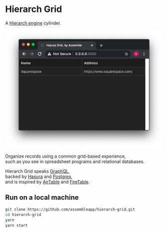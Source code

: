 # Hierarch Grid

A [Hierarch engine](https://github.com/assembleapp/hierarch) cylinder.

![A grid displaying company records](./images/basic.png)

Organize records using a common grid-based experience,  
such as you see in spreadsheet programs and relational databases.

Hierarch Grid speaks [GraphQL],  
backed by [Hasura] and [Postgres],  
and is inspired by [AirTable] and [FireTable].

[GraphQL]: https://graphql.org/
[Hasura]: https://hasura.io
[Postgres]: https://www.postgresql.org/
[AirTable]: https://airtable.com/
[FireTable]: https://firetable.io/

## Run on a local machine

```bash
git clone https://github.com/assembleapp/hierarch-grid.git
cd hierarch-grid
yarn
yarn start
```
